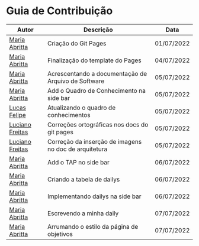 # Guia de Contribuição

|  Autor | Descrição | Data |
|--|--|--|
| [Maria Abritta](https://github.com/MariaAbritta) | Criação do Git Pages | 01/07/2022 |
| [Maria Abritta](https://github.com/MariaAbritta) | Finalização do template do Pages | 04/07/2022 |
| [Maria Abritta](https://github.com/MariaAbritta) | Acrescentando a documentação de Arquivo de Software | 05/07/2022 |
| [Maria Abritta](https://github.com/MariaAbritta) | Add o Quadro de Conhecimento na side bar | 05/07/2022 |
| [Lucas Felipe](https://github.com/lucasfs1007) | Atualizando o quadro de conhecimentos | 05/07/2022 |
| [Luciano Freitas](https://github.com/luciano-freitas-melo) | Correções ortográficas nos docs do git pages | 05/07/2022 |
| [Luciano Freitas](https://github.com/luciano-freitas-melo) | Correção da inserção de imagens no doc de arquitetura | 05/07/2022 |
| [Maria Abritta](https://github.com/MariaAbritta) | Add o TAP no side bar | 06/07/2022 |
| [Maria Abritta](https://github.com/MariaAbritta) | Criando a tabela de dailys | 06/07/2022 | 
| [Maria Abritta](https://github.com/MariaAbritta) | Implementando dailys na side bar | 06/07/2022 |
| [Maria Abritta](https://github.com/MariaAbritta) | Escrevendo a minha daily | 07/07/2022 | 
| [Maria Abritta](https://github.com/MariaAbritta) | Arrumando o estilo da página de objetivos | 07/07/2022 | 



